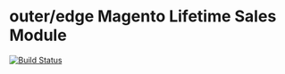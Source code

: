 outer/edge Magento Lifetime Sales Module
========================

[![Build Status](https://travis-ci.org/outeredge/magento-lifetime-sales-for-dashboard-module.svg?branch=master)](https://travis-ci.org/outeredge/magento-lifetime-sales-for-dashboard-module)
